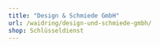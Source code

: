 ```yaml
---
title: "Design & Schmiede GmbH"
url: /waidring/design-und-schmiede-gmbh/
shop: Schlüsseldienst
---
```


